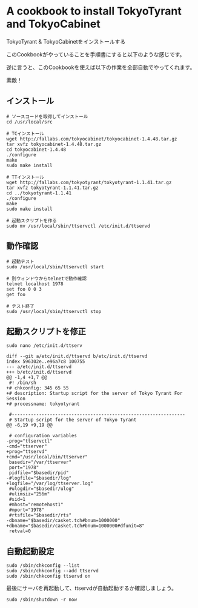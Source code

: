 # A cookbook to install TokyoTyrant and TokyoCabinet

TokyoTyrant & TokyoCabinetをインストールする

このCookbookがやっていることを手順書にすると以下のような感じです。

逆に言うと、このCookbookを使えば以下の作業を全部自動でやってくれます。

素敵！

## インストール

```
# ソースコードを取得してインストール
cd /usr/local/src

# TCインストール
wget http://fallabs.com/tokyocabinet/tokyocabinet-1.4.48.tar.gz
tar xvfz tokyocabinet-1.4.48.tar.gz
cd tokyocabinet-1.4.48
./configure
make
sudo make install

# TTインストール
wget http://fallabs.com/tokyotyrant/tokyotyrant-1.1.41.tar.gz
tar xvfz tokyotyrant-1.1.41.tar.gz
cd ../tokyotyrant-1.1.41
./configure
make
sudo make install

# 起動スクリプトを作る
sudo mv /usr/local/sbin/ttservctl /etc/init.d/ttservd
```

## 動作確認

```
# 起動テスト
sudo /usr/local/sbin/ttservctl start

# 別ウィンドウからtelnetで動作確認
telnet localhost 1978
set foo 0 0 3
get foo

# テスト終了
sudo /usr/local/sbin/ttservctl stop
```

## 起動スクリプトを修正

`sudo nano /etc/init.d/ttserv`

```
diff --git a/etc/init.d/ttservd b/etc/init.d/ttservd
index 596302e..e96a7c8 100755
--- a/etc/init.d/ttservd
+++ b/etc/init.d/ttservd
@@ -1,4 +1,7 @@
 #! /bin/sh
+# chkconfig: 345 65 55
+# description: Startup script for the server of Tokyo Tyrant For Session
+# processname: tokyotyrant

 #----------------------------------------------------------------
 # Startup script for the server of Tokyo Tyrant
@@ -6,19 +9,19 @@

 # configuration variables
-prog="ttservctl" 
-cmd="ttserver" 
+prog="ttservd" 
+cmd="/usr/local/bin/ttserver" 
 basedir="/var/ttserver" 
 port="1978" 
 pidfile="$basedir/pid" 
-#logfile="$basedir/log" 
+logfile="/var/log/ttserver.log" 
 #ulogdir="$basedir/ulog" 
 #ulimsiz="256m" 
 #sid=1
 #mhost="remotehost1" 
 #mport="1978" 
 #rtsfile="$basedir/rts" 
-dbname="$basedir/casket.tch#bnum=1000000" 
+dbname="$basedir/casket.tch#bnum=1000000#dfunit=8" 
 retval=0
```

## 自動起動設定

```
sudo /sbin/chkconfig --list
sudo /sbin/chkconfig --add ttservd
sudo /sbin/chkconfig ttservd on
```

最後にサーバを再起動して、ttservdが自動起動するか確認しましょう。

```
sudo /sbin/shutdown -r now
```
